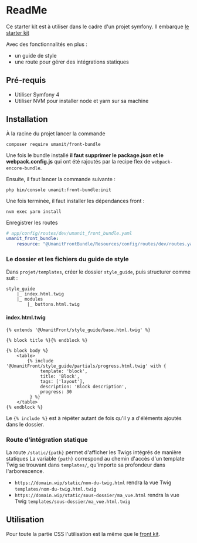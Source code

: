 ReadMe
========

Ce starter kit est à utiliser dans le cadre d'un projet symfony. Il embarque [le starter kit](https://github.com/umanit/front-kit)

Avec des fonctionnalités en plus :
* un guide de style
* une route pour gérer des intégrations statiques

Pré-requis
--------

* Utiliser Symfony 4
* Utiliser NVM pour installer node et yarn sur sa machine

Installation
--------

À la racine du projet lancer la commande

```
composer require umanit/front-bundle
```

Une fois le bundle installé **il faut supprimer le package.json et le webpack.config.js** qui ont été rajoutés par la
recipe flex de `webpack-encore-bundle`.

Ensuite, il faut lancer la commande suivante :

```
php bin/console umanit:front-bundle:init
```

Une fois terminée, il faut installer les dépendances front :

```
nvm exec yarn install
```

Enregistrer les routes

```yaml
# app/config/routes/dev/umanit_front_bundle.yaml
umanit_front_bundle:
    resource: "@UmanitFrontBundle/Resources/config/routes/dev/routes.yaml"
```

### Le dossier et les fichiers du guide de style
Dans `projet/templates`, créer le dossier `style_guide`, puis structurer comme suit :
```
style_guide
    |_ index.html.twig
    |_ modules
        |_ buttons.html.twig
```

#### index.html.twig
```twig
{% extends '@UmanitFront/style_guide/base.html.twig' %}

{% block title %}{% endblock %}

{% block body %}
    <table>
        {% include '@UmanitFront/style_guide/partials/progress.html.twig' with {
             template: 'block',
             title: 'Block',
             tags: ['layout'],
             description: 'Block description',
             progress: 30
         } %}
    </table>
{% endblock %}
```

Le `{% include %}` est à répéter autant de fois qu'il y a d'éléments ajoutés dans le dossier.

### Route d'intégration statique

La route `/static/{path}` permet d'afficher les Twigs intégrés de manière statiques
La variable `{path}` correspond au chemin d'accès d'un template Twig se trouvant dans `templates/`, qu'importe sa profondeur dans
l'arborescence.

* `https://domain.wip/static/nom-du-twig.html` rendra la vue Twig `templates/nom-du-twig.html.twig`
* `https://domain.wip/static/sous-dossier/ma_vue.html` rendra la vue Twig `templates/sous-dossier/ma_vue.html.twig`

Utilisation
--------

Pour toute la partie CSS l'utilisation est la même que le [front kit](https://github.com/umanit/front-kit#utilisation).
